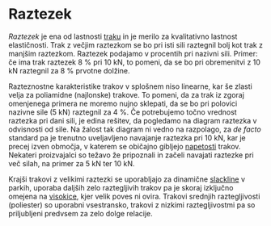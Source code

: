 # Raztezek

_Raztezek_ je ena od lastnosti [traku](/trak) in je merilo za kvalitativno
lastnost elastičnosti. Trak z večjim raztezkom se bo pri isti sili raztegnil
bolj kot trak z manjšim raztezkom. Raztezek podajamo v procentih pri nazivni
sili. Primer: če ima trak raztezek 8 % pri 10 kN, to pomeni, da se bo pri
obremenitvi z 10 kN raztegnil za 8 % prvotne dolžine.

Razteznostne karakteristike trakov v splošnem niso linearne, kar še zlasti velja
za poliamidne (najlonske) trakove. To pomeni, da za trak iz zgoraj omenjenega
primera ne moremo nujno sklepati, da se bo pri polovici nazivne sile (5 kN)
raztegnil za 4 %. Če potrebujemo točno vrednost raztezka pri dani sili, je edina
rešitev, da pogledamo na diagram raztezka v odvisnosti od sile. Na žalost tak
diagram ni vedno na razpolago, za _de facto_ standard pa je trenutno
uveljavljeno navajanje raztezka pri 10 kN, kar je precej izven območja, v
katerem se običajno gibljejo [napetosti](/napetost) trakov. Nekateri
proizvajalci so težavo že pripoznali in začeli navajati raztezke pri več silah,
na primer za 5 kN ter 10 kN.

Krajši trakovi z velikimi raztezki se uporabljajo za dinamične
[slackline](/slackline) v parkih, uporaba daljših zelo raztegljivih trakov pa je
skoraj izključno omejena na [visokice](/visokica), kjer velik poves ni ovira.
Trakovi srednjih raztegljivosti (poliester) so uporabni vsestransko, trakovi z
nizkimi raztegljivostmi pa so priljubljeni predvsem za zelo dolge relacije.
